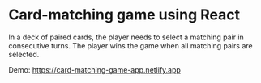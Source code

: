 # Card-matching game using React 
In a deck of paired cards, the player needs to select a matching pair in consecutive turns. The player wins the game when all matching pairs are selected.

Demo: https://card-matching-game-app.netlify.app
